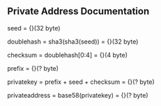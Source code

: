 ## Private Address Documentation
seed = {}(32 byte)

doublehash = sha3(sha3(seed)) = {}(32 byte)

checksum = doublehash[0:4] = {}(4 byte)

prefix = {}(? byte)

privatekey = prefix + seed + checksum = {}(? byte)

privateaddress = base58(privatekey) = {}(? byte)


